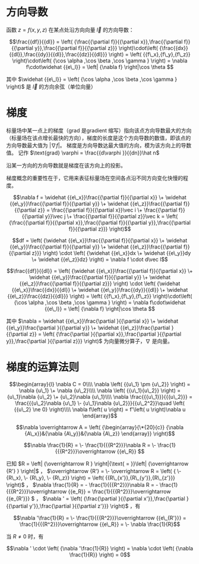 # 方向导数

函数 $z = f\left( {x,y,z} \right)$ 在某点处沿方向向量 $\vec l$ 的方向导数：

$$\frac{{df}}{{dl}} = \left( {\frac{{\partial f}}{{\partial x}},\frac{{\partial f}}{{\partial y}},\frac{{\partial f}}{{\partial z}}} \right)\cdot\left( {\frac{{dx}}{{dl}},\frac{{dy}}{{dl}},\frac{{dz}}{{dl}}} \right) = \left( {{f\_x},{f\_y},{f\_z}} \right)\cdot\left( {\cos \alpha ,\cos \beta ,\cos \gamma } \right) = \nabla f\cdot\widehat {{e\_l}} = \left| {\nabla f} \right|\cos \theta $$

其中 $\widehat {{e\_l}} = \left( {\cos \alpha ,\cos \beta ,\cos \gamma } \right)$ 是 $\vec l$ 的方向余弦（单位向量）



# 梯度

标量场中某一点上的梯度（grad 是gradient 缩写）指向该点方向导数最大的方向（标量场在该点增长最快的方向），梯度的长度是这个方向导数的数值，即该点的方向导数最大值为 $\left| {\nabla f} \right|$。
梯度是方向导数达最大值的方向，模为该方向上的导数值。
记作 $\text{grad} \varphi  = \frac{{d\varphi }}{{dn}}\hat n$

沿某一方向的方向导数就是梯度在该方向上的投影。

梯度概念的重要性在于，它用来表征标量场在空间各点沿不同方向变化快慢的程度。

$$\nabla f = \widehat {{e\_x}}\frac{{\partial f}}{{\partial x}} \+ \widehat {{e\_y}}\frac{{\partial f}}{{\partial y}} \+ \widehat {{e\_z}}\frac{{\partial f}}{{\partial z}} = \frac{{\partial f}}{{\partial x}}\vec i \+ \frac{{\partial f}}{{\partial y}}\vec j \+ \frac{{\partial f}}{{\partial z}}\vec k = \left( {\frac{{\partial f}}{{\partial x}},\frac{{\partial f}}{{\partial y}},\frac{{\partial f}}{{\partial z}}} \right)$$

$$df = \left( {\widehat {{e\_x}}\frac{{\partial f}}{{\partial x}} \+ \widehat {{e\_y}}\frac{{\partial f}}{{\partial y}} \+ \widehat {{e\_z}}\frac{{\partial f}}{{\partial z}}} \right) \cdot \left( {\widehat {{e\_x}}dx \+ \widehat {{e\_y}}dy \+ \widehat {{e\_z}}dz} \right) = \nabla f \cdot d\vec l$$

$$\frac{{df}}{{dl}} = \left( {\widehat {{e\_x}}\frac{{\partial f}}{{\partial x}} \+ \widehat {{e\_y}}\frac{{\partial f}}{{\partial y}} \+ \widehat {{e\_z}}\frac{{\partial f}}{{\partial z}}} \right) \cdot \left( {\widehat {{e\_x}}\frac{{dx}}{{dl}} \+ \widehat {{e\_y}}\frac{{dy}}{{dl}} \+ \widehat {{e\_z}}\frac{{dz}}{{dl}}} \right) = \left( {{f\_x},{f\_y},{f\_z}} \right)\cdot\left( {\cos \alpha ,\cos \beta ,\cos \gamma } \right) = \nabla f\cdot\widehat {{e\_l}} = \left| {\nabla f} \right|\cos \theta $$

其中 $\nabla  = \widehat {{e\_x}}\frac{\partial }{{\partial x}} \+ \widehat {{e\_y}}\frac{\partial }{{\partial y}} \+ \widehat {{e\_z}}\frac{\partial }{{\partial z}} = \left( {\frac{\partial }{{\partial x}},\frac{\partial }{{\partial y}},\frac{\partial }{{\partial z}}} \right)$ 为向量微分算子，${\nabla}$ 是向量。



# 梯度的运算法则

$$\begin{array}{l} \nabla C = 0\\\\ \nabla \left( {{u\_1} \pm {u\_2}} \right) = \nabla {u\_1} \+ \nabla {u\_2}\\\\ \nabla \left( {{u\_1}{u\_2}} \right) = {u\_1}\nabla {u\_2} \+ {u\_2}\nabla {u\_1}\\\\ \nabla \frac{{{u\_1}}}{{{u\_2}}} = \frac{{{u\_2}\nabla {u\_1} \- {u\_1}\nabla {u\_2}}}{{u\_2^2}}\quad \left( {{u\_2} \ne 0} \right)\\\\ \nabla f\left( u \right) = f'\left( u \right)\nabla u \end{array}$$

$$\nabla \overrightarrow A  = \left( {\begin{array}{\*{20}{c}}
  {\nabla {A\_x}}&{\nabla {A\_y}}&{\nabla {A\_z}} 
\end{array}} \right)$$

$$\nabla \frac{1}{R} =  \- \frac{1}{{{R^2}}}\nabla R =  \- \frac{1}{{{R^2}}}\overrightarrow {{e\_R}} $$

已知 $R = \left| {\overrightarrow R } \right|{\text{ = }}\left| {\overrightarrow {R'} } \right|$ ， $\overrightarrow {R'}  =  \- \overrightarrow R  = \left( { \- {R\_x}, \- {R\_y}, \- {R\_z}} \right) = \left( {{R\_{x'}},{R\_{y'}},{R\_{z'}}} \right)$ ， $\nabla \frac{1}{R} =  \- \frac{1}{{{R^2}}}\nabla R =  \- \frac{1}{{{R^2}}}\overrightarrow {{e\_R}}  = \frac{1}{{{R^2}}}\overrightarrow {{e\_{R'}}} $ ， $\nabla ' = \left( {\frac{\partial }{{\partial x'}},\frac{\partial }{{\partial y'}},\frac{\partial }{{\partial z'}}} \right)$ ，有

$$\nabla '\frac{1}{R} =  \- \frac{1}{{{R^2}}}\overrightarrow {{e\_{R'}}}  = \frac{1}{{{R^2}}}\overrightarrow {{e\_R}}  =  \- \nabla \frac{1}{R}$$

当 $R \ne 0$ 时，有

$$\nabla ' \cdot \left( {\nabla '\frac{1}{R}} \right) = \nabla  \cdot \left( {\nabla \frac{1}{R}} \right) = 0$$









